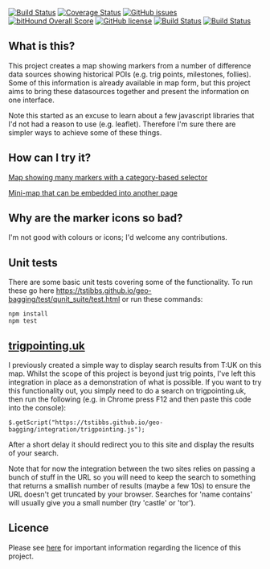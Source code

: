 [![Build Status](https://travis-ci.org/tstibbs/geo-bagging.svg?branch=master)](https://travis-ci.org/tstibbs/geo-bagging)
[![Coverage Status](https://coveralls.io/repos/github/tstibbs/geo-bagging/badge.svg?branch=master)](https://coveralls.io/github/tstibbs/geo-bagging?branch=master)
[![GitHub issues](https://img.shields.io/github/issues/tstibbs/geo-bagging.svg)](https://github.com/tstibbs/geo-bagging/issues)
[![bitHound Overall Score](https://www.bithound.io/github/tstibbs/geo-bagging/badges/score.svg)](https://www.bithound.io/github/tstibbs/geo-bagging)
[![GitHub license](https://img.shields.io/badge/license-Apache%202-blue.svg)](https://raw.githubusercontent.com/tstibbs/geo-bagging/master/LICENSE)
[![Build Status](https://saucelabs.com/buildstatus/tstibbs)](https://saucelabs.com/beta/builds/5e191601dd4c46cd9c06b041910365ed)
[![Build Status](https://saucelabs.com/browser-matrix/tstibbs.svg)](https://saucelabs.com/beta/builds/5e191601dd4c46cd9c06b041910365ed)

## What is this?
This project creates a map showing markers from a number of difference data sources showing historical POIs (e.g. trig points, milestones, follies). Some of this information is already available in map form, but this project aims to bring these datasources together and present the information on one interface. 

Note this started as an excuse to learn about a few javascript libraries that I'd not had a reason to use (e.g. leaflet). Therefore I'm sure there are simpler ways to achieve some of these things.

## How can I try it?
[Map showing many markers with a category-based selector](https://tstibbs.github.io/geo-bagging/examples/index.html?datasources=milestones,hills)

[Mini-map that can be embedded into another page](https://tstibbs.github.io/geo-bagging/examples/mini.html)

## Why are the marker icons so bad?
I'm not good with colours or icons; I'd welcome any contributions.

## Unit tests
There are some basic unit tests covering some of the functionality. To run these go here https://tstibbs.github.io/geo-bagging/test/qunit_suite/test.html or run these commands:
```
npm install
npm test
```

## [trigpointing.uk](http://trigpointing.uk)
I previously created a simple way to display search results from T:UK on this map. Whilst the scope of this project is beyond just trig points, I've left this integration in place as a demonstration of what is possible. If you want to try this functionality out, you simply need to do a search on trigpointing.uk, then run the following (e.g. in Chrome press F12 and then paste this code into the console):
```
$.getScript("https://tstibbs.github.io/geo-bagging/integration/trigpointing.js");
```
After a short delay it should redirect you to this site and display the results of your search.

Note that for now the integration between the two sites relies on passing a bunch of stuff in the URL so you will need to keep the search to something that returns a smallish number of results (maybe a few 10s) to ensure the URL doesn't get truncated by your browser. Searches for 'name contains' will usually give you a small number (try 'castle' or 'tor').

## Licence
Please see [here](Licences.md) for important information regarding the licence of this project.
